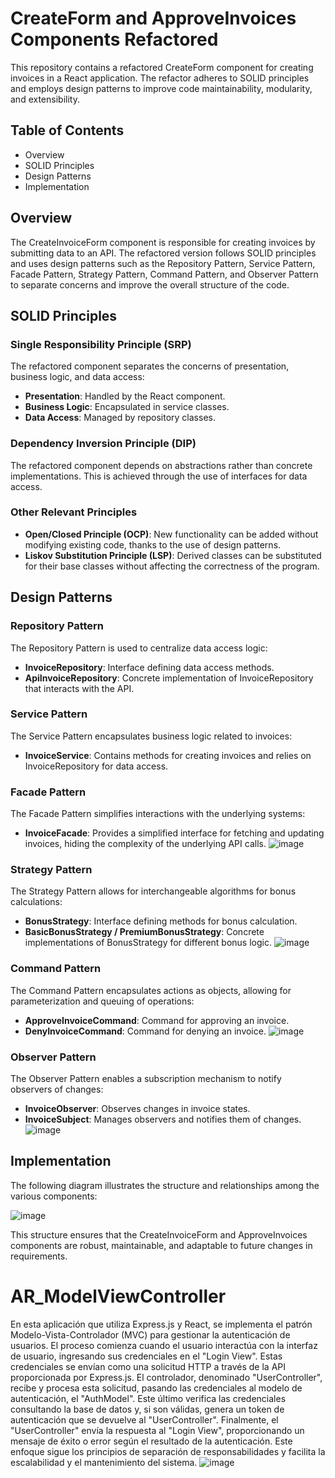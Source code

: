 # CreateForm and ApproveInvoices Components Refactored

This repository contains a refactored CreateForm component for creating invoices in a React application. The refactor adheres to SOLID principles and employs design patterns to improve code maintainability, modularity, and extensibility.

## Table of Contents
- Overview
- SOLID Principles
- Design Patterns
- Implementation

## Overview

The CreateInvoiceForm component is responsible for creating invoices by submitting data to an API. The refactored version follows SOLID principles and uses design patterns such as the Repository Pattern, Service Pattern, Facade Pattern, Strategy Pattern, Command Pattern, and Observer Pattern to separate concerns and improve the overall structure of the code.

## SOLID Principles

### Single Responsibility Principle (SRP)

The refactored component separates the concerns of presentation, business logic, and data access:

- **Presentation**: Handled by the React component.
- **Business Logic**: Encapsulated in service classes.
- **Data Access**: Managed by repository classes.

### Dependency Inversion Principle (DIP)

The refactored component depends on abstractions rather than concrete implementations. This is achieved through the use of interfaces for data access.

### Other Relevant Principles

- **Open/Closed Principle (OCP)**: New functionality can be added without modifying existing code, thanks to the use of design patterns.
- **Liskov Substitution Principle (LSP)**: Derived classes can be substituted for their base classes without affecting the correctness of the program.

## Design Patterns

### Repository Pattern

The Repository Pattern is used to centralize data access logic:

- **InvoiceRepository**: Interface defining data access methods.
- **ApiInvoiceRepository**: Concrete implementation of InvoiceRepository that interacts with the API.

### Service Pattern

The Service Pattern encapsulates business logic related to invoices:

- **InvoiceService**: Contains methods for creating invoices and relies on InvoiceRepository for data access.

### Facade Pattern

The Facade Pattern simplifies interactions with the underlying systems:

- **InvoiceFacade**: Provides a simplified interface for fetching and updating invoices, hiding the complexity of the underlying API calls.
![image](https://github.com/user-attachments/assets/33d5e64b-ad47-401b-ab3e-acb675e471c4)

### Strategy Pattern

The Strategy Pattern allows for interchangeable algorithms for bonus calculations:

- **BonusStrategy**: Interface defining methods for bonus calculation.
- **BasicBonusStrategy / PremiumBonusStrategy**: Concrete implementations of BonusStrategy for different bonus logic.
![image](https://github.com/user-attachments/assets/630a501b-932a-48c1-ab71-c29a799478ad)
### Command Pattern

The Command Pattern encapsulates actions as objects, allowing for parameterization and queuing of operations:

- **ApproveInvoiceCommand**: Command for approving an invoice.
- **DenyInvoiceCommand**: Command for denying an invoice.
![image](https://github.com/user-attachments/assets/0e382b9c-2449-4172-a223-6633acf8b288)

### Observer Pattern

The Observer Pattern enables a subscription mechanism to notify observers of changes:

- **InvoiceObserver**: Observes changes in invoice states.
- **InvoiceSubject**: Manages observers and notifies them of changes.
![image](https://github.com/user-attachments/assets/0b5e9b24-ea8c-4e65-9d8c-43c81275b97c)


## Implementation

The following diagram illustrates the structure and relationships among the various components:

![image](https://github.com/user-attachments/assets/5a4846bb-a95a-4d5e-a52a-234774d6d967)






This structure ensures that the CreateInvoiceForm and ApproveInvoices components are robust, maintainable, and adaptable to future changes in requirements.


# AR_ModelViewController

En esta aplicación que utiliza Express.js y React, se implementa el patrón Modelo-Vista-Controlador (MVC) para gestionar la autenticación de usuarios. El proceso comienza cuando el usuario interactúa con la interfaz de usuario, ingresando sus credenciales en el "Login View". 
Estas credenciales se envían como una solicitud HTTP a través de la API proporcionada por Express.js. El controlador, denominado "UserController", recibe y procesa esta solicitud, pasando las credenciales al modelo de autenticación, el "AuthModel". 
Este último verifica las credenciales consultando la base de datos y, si son válidas, genera un token de autenticación que se devuelve al "UserController". Finalmente, el "UserController" envía la respuesta al "Login View", proporcionando un mensaje de éxito o error según el resultado de la autenticación. Este enfoque sigue los principios de separación de responsabilidades y facilita la escalabilidad y el mantenimiento del sistema.
![image](https://github.com/Ariel454/AR_ModelViewController/assets/121766763/edff7b45-1bac-4f5c-8806-36fa6b9bc5c0)
